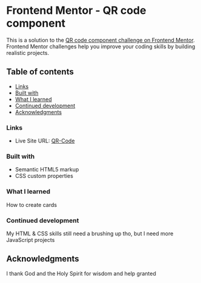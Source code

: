 # Frontend Mentor - QR code component

This is a solution to the [QR code component challenge on Frontend Mentor](https://www.frontendmentor.io/challenges/qr-code-component-iux_sIO_H). Frontend Mentor challenges help you improve your coding skills by building realistic projects. 

## Table of contents

  - [Links](#links)
  - [Built with](#built-with)
  - [What I learned](#what-i-learned)
  - [Continued development](#continued-development)
- [Acknowledgments](#acknowledgments)


### Links

- Live Site URL: [QR-Code](https://qr-code-roan-xi.vercel.app/)

### Built with

- Semantic HTML5 markup
- CSS custom properties

### What I learned

How to create cards 

### Continued development

My HTML & CSS skills still need a brushing up tho, but I need more JavaScript projects

## Acknowledgments

I thank God and the Holy Spirit for wisdom and help granted

